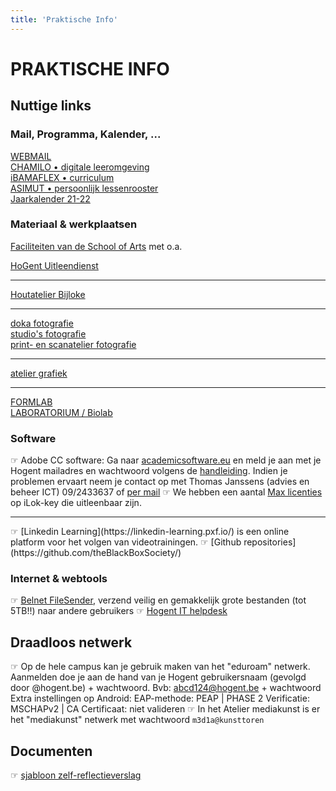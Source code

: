 ```yaml
---
title: 'Praktische Info'
---
```


# PRAKTISCHE INFO

## Nuttige links

### Mail, Programma, Kalender, ...

<div class="chip"><a href="http://webmail.hogent.be/" target=_blanc>WEBMAIL</a></div>
<div class="chip"><a href="https://chamilo.hogent.be/" target=_blanc>CHAMILO • digitale leeromgeving</a></div>
<div class="chip"><a href="https://ibamaflex.hogent.be/" target=_blanc>iBAMAFLEX • curriculum</a></div>
<div class="chip"><a href="https://hogent.asimut.net/public/" target=_blanc>ASIMUT • persoonlijk lessenrooster</a></div>

<div class="chip"><a href="https://schoolofartsgent.be/2021/wp-content/uploads/2021/05/07_Acad-kal-2021-2022-SCH-ACAD-v2.pdf" target=_blanc>Jaarkalender 21-22</a></div>

### Materiaal & werkplaatsen

[Faciliteiten van de School of Arts](https://schoolofartsgent.be/nl/onderwijs/faciliteiten) met o.a.

<div class="chip"><a href="http://uitleendienst.schoolofarts.be/users/sign_in" target=_blanc>HoGent Uitleendienst</a></div>
<hr>
<div class="chip"><a href="https://www.facebook.com/KASKhoutatelier" target=_blanc>Houtatelier Bijloke</a></div>
<hr>
<div class="chip"><a href="" target=_blanc>doka fotografie</a></div>
<div class="chip"><a href="" target=_blanc>studio's fotografie</a></div>
<div class="chip"><a href="" target=_blanc>print- en scanatelier fotografie</a></div>
<hr>
<div class="chip"><a href="" target=_blanc>atelier grafiek</a></div>
<hr>
<div class="chip"><a href="https://www.formlab.schoolofarts.be/" target=_blanc>FORMLAB</a></div>
<div class="chip"><a href="http://www.laboratorium.bio/" target=_blanc>LABORATORIUM / Biolab</a></div>

### Software

☞   Adobe CC software: Ga naar [academicsoftware.eu](https://www.academicsoftware.eu/) en meld je aan met je Hogent mailadres en wachtwoord volgens de [handleiding](https://streamable.com/tb4xyr). Indien je problemen ervaart neem je contact op met Thomas Janssens (advies en beheer ICT) 09/2433637 of [per mail](mailto:thomas.janssens@hogent.be)
☞   We hebben een aantal [Max licenties](https://cycling74.com/) op iLok-key die  uitleenbaar zijn.
<hr>
☞   [Linkedin Learning](https://linkedin-learning.pxf.io/) is een online platform voor het volgen van videotrainingen.
☞   [Github repositories](https://github.com/theBlackBoxSociety/)

### Internet & webtools

☞ [Belnet FileSender](https://filesender.belnet.be/index.php?s=upload), verzend veilig en gemakkelijk grote bestanden (tot 5TB!!) naar andere gebruikers
☞ [Hogent IT helpdesk](https://servicedesk.hogent.be/)

## Draadloos netwerk

☞ Op de hele campus kan je gebruik maken van het "eduroam" netwerk. Aanmelden doe je aan de hand van je Hogent gebruikersnaam (gevolgd door @hogent.be) + wachtwoord. Bvb: abcd124@hogent.be + wachtwoord  
    Extra instellingen op Android: EAP-methode: PEAP | PHASE 2 Verificatie: MSCHAPv2 | CA Certificaat: niet valideren
☞ In het Atelier mediakunst is er het "mediakunst" netwerk met wachtwoord `m3d1a@kunsttoren`

## Documenten

☞ [sjabloon zelf-reflectieverslag](SjabloonReflectieverslag.rtf)
